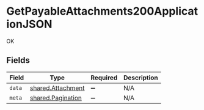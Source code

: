 # GetPayableAttachments200ApplicationJSON

OK


## Fields

| Field                                                  | Type                                                   | Required                                               | Description                                            |
| ------------------------------------------------------ | ------------------------------------------------------ | ------------------------------------------------------ | ------------------------------------------------------ |
| `data`                                                 | [shared.Attachment](../../models/shared/attachment.md) | :heavy_minus_sign:                                     | N/A                                                    |
| `meta`                                                 | [shared.Pagination](../../models/shared/pagination.md) | :heavy_minus_sign:                                     | N/A                                                    |